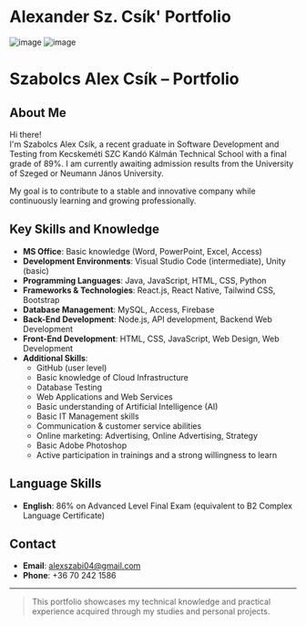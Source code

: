 # Alexander Sz. Csík' Portfolio

![image](https://github.com/user-attachments/assets/98284128-71ea-45ef-b463-c22361c277f6)
![image](https://github.com/user-attachments/assets/98284128-71ea-45ef-b463-c22361c277f6)

# Szabolcs Alex Csík – Portfolio

## About Me

Hi there!  
I'm Szabolcs Alex Csík, a recent graduate in Software Development and Testing from Kecskeméti SZC Kandó Kálmán Technical School with a final grade of 89%. I am currently awaiting admission results from the University of Szeged or Neumann János University.

My goal is to contribute to a stable and innovative company while continuously learning and growing professionally.

## Key Skills and Knowledge

- **MS Office**: Basic knowledge (Word, PowerPoint, Excel, Access)
- **Development Environments**: Visual Studio Code (intermediate), Unity (basic)
- **Programming Languages**: Java, JavaScript, HTML, CSS, Python
- **Frameworks & Technologies**: React.js, React Native, Tailwind CSS, Bootstrap
- **Database Management**: MySQL, Access, Firebase
- **Back-End Development**: Node.js, API development, Backend Web Development
- **Front-End Development**: HTML, CSS, JavaScript, Web Design, Web Development
- **Additional Skills**:
  - GitHub (user level)
  - Basic knowledge of Cloud Infrastructure
  - Database Testing
  - Web Applications and Web Services
  - Basic understanding of Artificial Intelligence (AI)
  - Basic IT Management skills
  - Communication & customer service abilities
  - Online marketing: Advertising, Online Advertising, Strategy
  - Basic Adobe Photoshop
  - Active participation in trainings and a strong willingness to learn

## Language Skills

- **English**: 86% on Advanced Level Final Exam (equivalent to B2 Complex Language Certificate)

## Contact

- **Email**: alexszabi04@gmail.com  
- **Phone**: +36 70 242 1586  

---

> This portfolio showcases my technical knowledge and practical experience acquired through my studies and personal projects.
